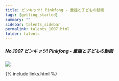 ```yaml
---
title: ピンキッツ! Pinkfong - 童謡と子どもの動画 
tags: [getting_started]
summary: ""
sidebar: talents_sidebar
permalink: talents_1007.html
folder: talents
---
```



##### No.1007 ピンキッツ! Pinkfong - 童謡と子どもの動画

![](https://yt3.ggpht.com/ytc/AKedOLTj3rFglCE1XpWAUKNW_5EjtSC41Bp2xaAx5nnrVA=s176-c-k-c0x00ffffff-no-rj)




{% include links.html %}
